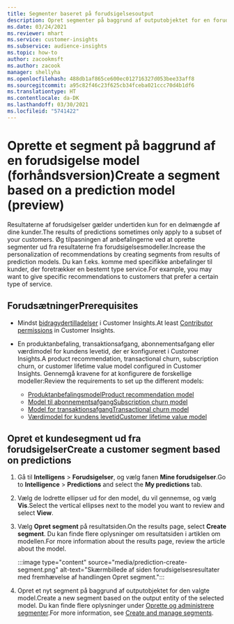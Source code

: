 ```yaml
---
title: Segmenter baseret på forudsigelsesoutput
description: Opret segmenter på baggrund af outputobjektet for en forudsigelsesmodel.
ms.date: 03/24/2021
ms.reviewer: mhart
ms.service: customer-insights
ms.subservice: audience-insights
ms.topic: how-to
author: zacookmsft
ms.author: zacook
manager: shellyha
ms.openlocfilehash: 488db1af865ce600ec012716327d053bee33aff8
ms.sourcegitcommit: a95c82f46c23f625cb34fceba021ccc70d4b1df6
ms.translationtype: HT
ms.contentlocale: da-DK
ms.lasthandoff: 03/30/2021
ms.locfileid: "5741422"
---
```

# <a name="create-a-segment-based-on-a-prediction-model-preview"></a><span data-ttu-id="e7561-103">Oprette et segment på baggrund af en forudsigelse model (forhåndsversion)</span><span class="sxs-lookup"><span data-stu-id="e7561-103">Create a segment based on a prediction model (preview)</span></span>

<span data-ttu-id="e7561-104">Resultaterne af forudsigelser gælder undertiden kun for en delmængde af dine kunder.</span><span class="sxs-lookup"><span data-stu-id="e7561-104">The results of predictions sometimes only apply to a subset of your customers.</span></span> <span data-ttu-id="e7561-105">Øg tilpasningen af anbefalingerne ved at oprette segmenter ud fra resultaterne fra forudsigelsesmodeller.</span><span class="sxs-lookup"><span data-stu-id="e7561-105">Increase the personalization of recommendations by creating segments from results of prediction models.</span></span> <span data-ttu-id="e7561-106">Du kan f.eks. komme med specifikke anbefalinger til kunder, der foretrækker en bestemt type service.</span><span class="sxs-lookup"><span data-stu-id="e7561-106">For example, you may want to give specific recommendations to customers that prefer a certain type of service.</span></span> 

## <a name="prerequisites"></a><span data-ttu-id="e7561-107">Forudsætninger</span><span class="sxs-lookup"><span data-stu-id="e7561-107">Prerequisites</span></span>

- <span data-ttu-id="e7561-108">Mindst [bidragydertilladelser](permissions.md) i Customer Insights.</span><span class="sxs-lookup"><span data-stu-id="e7561-108">At least [Contributor permissions](permissions.md) in Customer Insights.</span></span>

- <span data-ttu-id="e7561-109">En produktanbefaling, transaktionsafgang, abonnementsafgang eller værdimodel for kundens levetid, der er konfigureret i Customer Insights.</span><span class="sxs-lookup"><span data-stu-id="e7561-109">A product recommendation, transactional churn, subscription churn, or customer lifetime value model configured in Customer Insights.</span></span> <span data-ttu-id="e7561-110">Gennemgå kravene for at konfigurere de forskellige modeller:</span><span class="sxs-lookup"><span data-stu-id="e7561-110">Review the requirements to set up the different models:</span></span>

  - [<span data-ttu-id="e7561-111">Produktanbefalingsmodel</span><span class="sxs-lookup"><span data-stu-id="e7561-111">Product recommendation model</span></span>](predict-product-recommendation.md)
  - [<span data-ttu-id="e7561-112">Model til abonnementsafgang</span><span class="sxs-lookup"><span data-stu-id="e7561-112">Subscription churn model</span></span>](predict-subscription-churn.md)
  - [<span data-ttu-id="e7561-113">Model for transaktionsafgang</span><span class="sxs-lookup"><span data-stu-id="e7561-113">Transactional churn model</span></span>](predict-transactional-churn.md)
  - [<span data-ttu-id="e7561-114">Værdimodel for kundens levetid</span><span class="sxs-lookup"><span data-stu-id="e7561-114">Customer lifetime value model</span></span>](predict-customer-lifetime-value.md)

## <a name="create-a-customer-segment-based-on-predictions"></a><span data-ttu-id="e7561-115">Opret et kundesegment ud fra forudsigelser</span><span class="sxs-lookup"><span data-stu-id="e7561-115">Create a customer segment based on predictions</span></span>

1. <span data-ttu-id="e7561-116">Gå til **Intelligens** > **Forudsigelser**, og vælg fanen **Mine forudsigelser**.</span><span class="sxs-lookup"><span data-stu-id="e7561-116">Go to **Intelligence** > **Predictions** and select the **My predictions** tab.</span></span>

1. <span data-ttu-id="e7561-117">Vælg de lodrette ellipser ud for den model, du vil gennemse, og vælg **Vis**.</span><span class="sxs-lookup"><span data-stu-id="e7561-117">Select the vertical ellipses next to the model you want to review and select **View**.</span></span>

1. <span data-ttu-id="e7561-118">Vælg **Opret segment** på resultatsiden.</span><span class="sxs-lookup"><span data-stu-id="e7561-118">On the results page, select **Create segment**.</span></span> <span data-ttu-id="e7561-119">Du kan finde flere oplysninger om resultatsiden i artiklen om modellen.</span><span class="sxs-lookup"><span data-stu-id="e7561-119">For more information about the results page, review the article about the model.</span></span>

   :::image type="content" source="media/prediction-create-segment.png" alt-text="Skærmbillede af siden forudsigelsesresultater med fremhævelse af handlingen Opret segment.":::

1. <span data-ttu-id="e7561-121">Opret et nyt segment på baggrund af outputobjektet for den valgte model.</span><span class="sxs-lookup"><span data-stu-id="e7561-121">Create a new segment based on the output entity of the selected model.</span></span> <span data-ttu-id="e7561-122">Du kan finde flere oplysninger under [Oprette og administrere segmenter](segments.md).</span><span class="sxs-lookup"><span data-stu-id="e7561-122">For more information, see [Create and manage segments](segments.md).</span></span>
